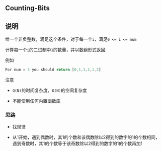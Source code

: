 ## Counting-Bits

## 说明

给一个非负整数，满足这个条件，对于每一个`i`，满足`0 <= i <= num`

计算每一个`i`的二进制中`1`的数量，并以数组形式返回

例如

```js
For num = 5 you should return [0,1,1,2,1,2]
```

注意

- `O(N)`的时间复杂度，`O(N)`的空间复杂度

- 不能使用任何内置函数库

### 思路

- 找规律

- 从1开始，遇到偶数时，其1的个数和该偶数除以2得到的数字的1的个数相同，遇到奇数时，其1的个数等于该奇数除以2得到的数字的1的个数再加1